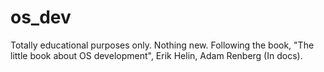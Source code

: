 # os_dev
Totally educational purposes only. Nothing new.
Following the book, "The little book about OS development", Erik Helin, Adam Renberg (In docs).

